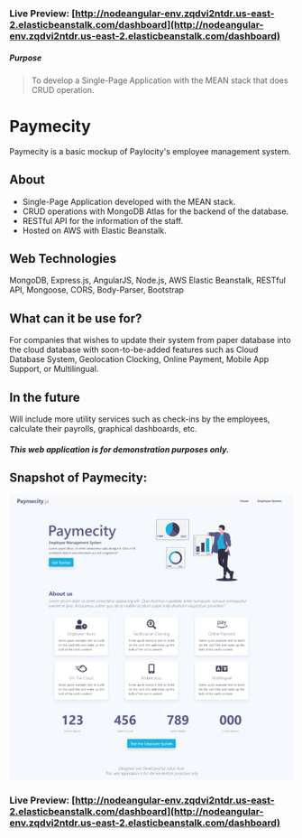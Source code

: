### Live Preview: [http://nodeangular-env.zqdvi2ntdr.us-east-2.elasticbeanstalk.com/dashboard](http://nodeangular-env.zqdvi2ntdr.us-east-2.elasticbeanstalk.com/dashboard)

##### Purpose

> To develop a Single-Page Application with the MEAN stack that does CRUD operation.

# Paymecity

Paymecity is a basic mockup of Paylocity's employee management system.

## About

-	Single-Page Application developed with the MEAN stack.
-	CRUD operations with MongoDB Atlas for the backend of the database.
- RESTful API for the information of the staff.
-	Hosted on AWS with Elastic Beanstalk.

## Web Technologies

MongoDB, Express.js, AngularJS, Node.js, AWS Elastic Beanstalk, RESTful API, Mongoose, CORS, Body-Parser, Bootstrap

## What can it be use for?
For companies that wishes to update their system from paper database into the cloud database with soon-to-be-added features such as Cloud Database System, Geolocation Clocking, Online Payment, Mobile App Support, or Multilingual.

## In the future
Will include more utility services such as check-ins by the employees, calculate their payrolls, graphical dashboards, etc.

##### This web application is for demonstration purposes only.

## Snapshot of Paymecity:
![Paymecity](https://raw.githubusercontent.com/juliusacar/MEAN-Paymecity/master/paymecity.png)

### Live Preview: [http://nodeangular-env.zqdvi2ntdr.us-east-2.elasticbeanstalk.com/dashboard](http://nodeangular-env.zqdvi2ntdr.us-east-2.elasticbeanstalk.com/dashboard)
